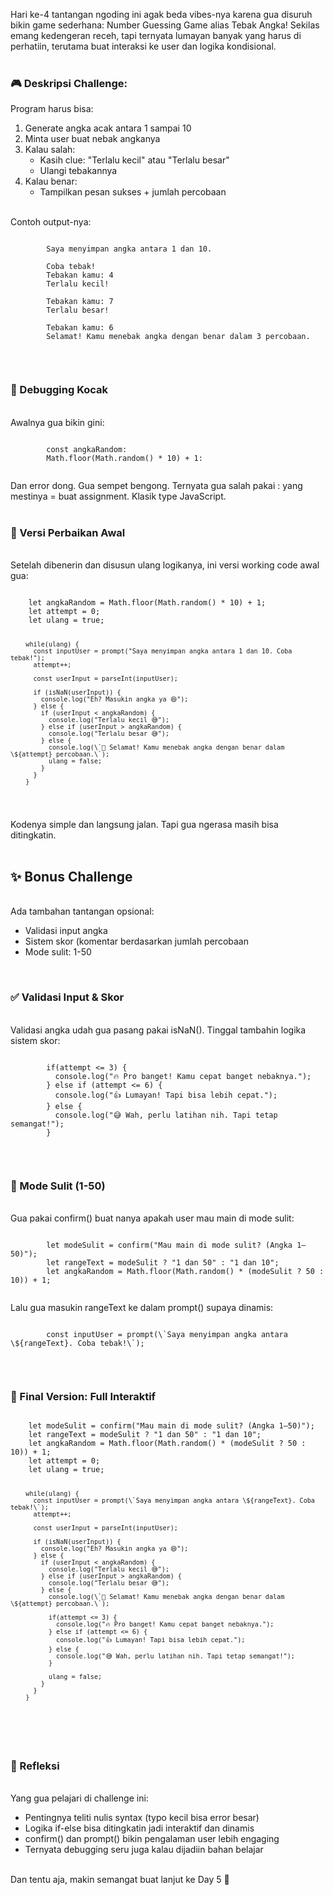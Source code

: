Hari ke-4 tantangan ngoding ini agak beda vibes-nya karena gua disuruh bikin game sederhana: Number Guessing Game alias Tebak Angka! Sekilas emang kedengeran receh, tapi ternyata lumayan banyak yang harus di perhatiin, terutama buat interaksi ke user dan logika kondisional. <br><br>
<h3>🎮 Deskripsi Challenge:</h3>
Program harus bisa: <br>
<ol>
    <li>Generate angka acak antara 1 sampai 10</li>
    <li>Minta user buat nebak angkanya</li>
    <li>
        Kalau salah:
    <ul>
        <li>Kasih clue: "Terlalu kecil" atau "Terlalu besar"</li>
        <li>Ulangi tebakannya</li>
    </ul>
    </li>
    <li>
        Kalau benar:
        <ul>
          <li>Tampilkan pesan sukses + jumlah percobaan</li>
        </ul>
    </li>
</ol> <br>
Contoh output-nya: <br>
<div class="codean">
      <pre><code>
        Saya menyimpan angka antara 1 dan 10. <br>
        Coba tebak!
        Tebakan kamu: 4
        Terlalu kecil! <br>
        Tebakan kamu: 7
        Terlalu besar! <br>
        Tebakan kamu: 6
        Selamat! Kamu menebak angka dengan benar dalam 3 percobaan.
    </code></pre>
</div> <br>
<h3>🧠 Debugging Kocak</h3> <br>
Awalnya gua bikin gini: <br>
<div class="codean">
    <pre><code>
        const angkaRandom:
        Math.floor(Math.random() * 10) + 1:
    </code></pre>
</div>
Dan error dong. Gua sempet bengong. Ternyata gua salah pakai <span>:</span> yang mestinya <span>=</span> buat assignment. Klasik type JavaScript. <br><br>
<h3>🚀 Versi Perbaikan Awal</h3> <br>
Setelah dibenerin dan disusun ulang logikanya, ini versi working code awal gua: <br>
<div class="codean">
    <pre><code>
    let angkaRandom = Math.floor(Math.random() * 10) + 1;
    let attempt = 0;
    let ulang = true;

        while(ulang) {
          const inputUser = prompt("Saya menyimpan angka antara 1 dan 10. Coba tebak!");
          attempt++;

          const userInput = parseInt(inputUser);

          if (isNaN(userInput)) {
            console.log("Eh? Masukin angka ya 😄");
          } else {
            if (userInput < angkaRandom) {
              console.log("Terlalu kecil 😅");
            } else if (userInput > angkaRandom) {
              console.log("Terlalu besar 😅");
            } else {
              console.log(\`🎉 Selamat! Kamu menebak angka dengan benar dalam \${attempt} percobaan.\`);
              ulang = false;
            }
          }
        }
   </code></pre>
</div> 
Kodenya simple dan langsung jalan. Tapi gua ngerasa masih bisa ditingkatin. <br><br>
<h2>✨ Bonus Challenge</h2> <br>
Ada tambahan tantangan opsional: <br>
<ul>
    <li>Validasi input angka</li>
    <li>Sistem skor (komentar berdasarkan jumlah percobaan</li>
    <li>Mode sulit: 1-50</li>
</ul> <br>
<h3>✅ Validasi Input & Skor</h3> <br>
Validasi angka udah gua pasang pakai <span>isNaN()</span>. Tinggal tambahin logika sistem skor: <br>
<div class="codean">
    <pre><code>
        if(attempt <= 3) {
          console.log("🔥 Pro banget! Kamu cepat banget nebaknya.");
        } else if (attempt <= 6) {
          console.log("👍 Lumayan! Tapi bisa lebih cepat.");
        } else {
          console.log("😅 Wah, perlu latihan nih. Tapi tetap semangat!");
        }
    </code></pre>
</div> <br>
<h3>🎯 Mode Sulit (1-50)</h3> <br>
Gua pakai <span>confirm()</span> buat nanya apakah user mau main di mode sulit: <br>
<div class="codean">
    <pre><code>
        let modeSulit = confirm("Mau main di mode sulit? (Angka 1–50)");
        let rangeText = modeSulit ? "1 dan 50" : "1 dan 10";
        let angkaRandom = Math.floor(Math.random() * (modeSulit ? 50 : 10)) + 1;
    </code></pre>
</div>
Lalu gua masukin rangeText ke dalam <span>prompt()</span> supaya dinamis: <br>
<div class="codean">
    <pre><code>
        const inputUser = prompt(\`Saya menyimpan angka antara \${rangeText}. Coba tebak!\`);
    </code></pre>
</div> <br>
<h3>🧩 Final Version: Full Interaktif</h3>
<div class="codean">
    <pre><code>
    let modeSulit = confirm("Mau main di mode sulit? (Angka 1–50)");
    let rangeText = modeSulit ? "1 dan 50" : "1 dan 10";
    let angkaRandom = Math.floor(Math.random() * (modeSulit ? 50 : 10)) + 1;
    let attempt = 0;
    let ulang = true;

        while(ulang) {
          const inputUser = prompt(\`Saya menyimpan angka antara \${rangeText}. Coba tebak!\`);
          attempt++;

          const userInput = parseInt(inputUser);

          if (isNaN(userInput)) {
            console.log("Eh? Masukin angka ya 😄");
          } else {
            if (userInput < angkaRandom) {
              console.log("Terlalu kecil 😅");
            } else if (userInput > angkaRandom) {
              console.log("Terlalu besar 😅");
            } else {
              console.log(\`🎉 Selamat! Kamu menebak angka dengan benar dalam \${attempt} percobaan.\`);

              if(attempt <= 3) {
                console.log("🔥 Pro banget! Kamu cepat banget nebaknya.");
              } else if (attempt <= 6) {
                console.log("👍 Lumayan! Tapi bisa lebih cepat.");
              } else {
                console.log("😅 Wah, perlu latihan nih. Tapi tetap semangat!");
              }

              ulang = false;
            }
          }
        }
   </code></pre>
</div> <br>
<h3>💬 Refleksi</h3> <br>
Yang gua pelajari di challenge ini:
<ul>
    <li>Pentingnya teliti nulis syntax (typo kecil bisa error besar)</li>
    <li>Logika <span>if-else</span> bisa ditingkatin jadi interaktif dan dinamis</li>
    <li><span>confirm()</span> dan <span>prompt()</span> bikin pengalaman user lebih engaging</li>
    <li>Ternyata debugging seru juga kalau dijadiin bahan belajar</li>
</ul> <br>
Dan tentu aja, makin semangat buat lanjut ke Day 5 🚀 <br><br>
<a href="https://github.com/syfaarizal/js-number-guessing-game"><i class="fab fa-github" target="_blank" rel="noopener noreferrer" class="social-icons"></i></a>